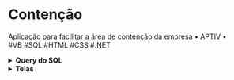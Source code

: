 # Contenção
Aplicação para facilitar a área de contenção da empresa • <a href="https://aptiv.com">APTIV</a> •<br>
#VB #SQL #HTML #CSS #.NET

<details>
  <summary><b>Query do SQL</b></summary>
    <ul><p align="center"><img src="https://github.com/alimkhodr/Ordem-de-Servico/assets/85517447/047d0a61-4e40-4c40-b21c-77f849f786c9"></img></p></ul>
</details>

<details>
<summary><b>Telas</b></summary>
Screenshot das telas do sitema.<br>
  <details>
    <summary><b>Login</b></summary>
    <ul><p align="center"><img src="https://github.com/alimkhodr/Ordem-de-Servico/assets/85517447/214f7228-2b6c-4c9b-a42c-b36ec35dc68e"></img></p></ul>
  </details>
    <details>
    <summary><b>Home</b></summary>
    <ul><p align="center"><img src="https://github.com/alimkhodr/Ordem-de-Servico/assets/85517447/902ea023-9183-4f79-af4f-281a7fbbfe95"></img></p></ul>
  </details>
    <details>
    <summary><b>Ordem</b></summary>    
    <ul><p align="center"><img src="https://github.com/alimkhodr/Ordem-de-Servico/assets/85517447/03638a8d-45fa-4863-9ccf-715c45e15e9b"></img></p></ul>
    Editar/Criar ordem de produção e adicionar operações a ela
  </details>
  <details>
    <summary><b>Apontar serviço</b></summary>
    <ul><p align="center"><img src="https://github.com/alimkhodr/Ordem-de-Servico/assets/85517447/56659003-990e-443e-922d-ea94d0b5a086"></img></p></ul>
  </details>
    <details>
    <summary><b>Relatórios</b></summary>
    <ul><p align="center"><img src="https://github.com/alimkhodr/Ordem-de-Servico/assets/85517447/bfd1c6e8-592a-4e89-b53a-ac637f5f538a"></img></p></ul>
  </details>
  <details>
    <summary><b>Máquinas</b></summary>
    <ul><p align="center"><img src="https://github.com/alimkhodr/Ordem-de-Servico/assets/85517447/7722d8bd-349a-4a26-b911-ccd762c73847"></img></p></ul>
  </details>
  <details>
    <summary><b>Impressão</b></summary>
    <ul><p align="center"><img src="https://github.com/alimkhodr/Ordem-de-Servico/assets/85517447/f700cdd6-3da0-43f0-92a5-d85543bd99df"></img></p></ul>
  </details>
</details>
